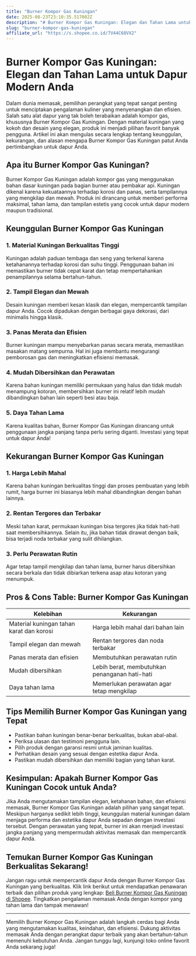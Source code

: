 ```yaml
---
title: "Burner Kompor Gas Kuningan"
date: 2025-08-23T23:10:35.517002Z
description: "# Burner Kompor Gas Kuningan: Elegan dan Tahan Lama untuk Dapur Modern Anda..."
slug: "burner-kompor-gas-kuningan"
affiliate_url: "https://s.shopee.co.id/7V44C68VX2"
---
```

# Burner Kompor Gas Kuningan: Elegan dan Tahan Lama untuk Dapur Modern Anda

Dalam dunia memasak, pemilihan perangkat yang tepat sangat penting untuk menciptakan pengalaman kuliner yang menyenangkan dan efisien. Salah satu alat dapur yang tak boleh terabaikan adalah kompor gas, khususnya Burner Kompor Gas Kuningan. Dengan material kuningan yang kokoh dan desain yang elegan, produk ini menjadi pilihan favorit banyak pengguna. Artikel ini akan mengulas secara lengkap tentang keunggulan, kekurangan, dan alasan mengapa Burner Kompor Gas Kuningan patut Anda pertimbangkan untuk dapur Anda.

## Apa itu Burner Kompor Gas Kuningan?

Burner Kompor Gas Kuningan adalah kompor gas yang menggunakan bahan dasar kuningan pada bagian burner atau pembakar api. Kuningan dikenal karena kekuataannya terhadap korosi dan panas, serta tampilannya yang mengkilap dan mewah. Produk ini dirancang untuk memberi performa maksimal, tahan lama, dan tampilan estetis yang cocok untuk dapur modern maupun tradisional.

## Keunggulan Burner Kompor Gas Kuningan

### 1. Material Kuningan Berkualitas Tinggi
Kuningan adalah paduan tembaga dan seng yang terkenal karena ketahanannya terhadap korosi dan suhu tinggi. Penggunaan bahan ini memastikan burner tidak cepat karat dan tetap mempertahankan penampilannya selama bertahun-tahun.

### 2. Tampil Elegan dan Mewah
Desain kuningan memberi kesan klasik dan elegan, mempercantik tampilan dapur Anda. Cocok dipadukan dengan berbagai gaya dekorasi, dari minimalis hingga klasik.

### 3. Panas Merata dan Efisien
Burner kuningan mampu menyebarkan panas secara merata, memastikan masakan matang sempurna. Hal ini juga membantu mengurangi pemborosan gas dan meningkatkan efisiensi memasak.

### 4. Mudah Dibersihkan dan Perawatan
Karena bahan kuningan memiliki permukaan yang halus dan tidak mudah menampung kotoran, membersihkan burner ini relatif lebih mudah dibandingkan bahan lain seperti besi atau baja.

### 5. Daya Tahan Lama
Karena kualitas bahan, Burner Kompor Gas Kuningan dirancang untuk penggunaan jangka panjang tanpa perlu sering diganti. Investasi yang tepat untuk dapur Anda!

## Kekurangan Burner Kompor Gas Kuningan

### 1. Harga Lebih Mahal
Karena bahan kuningan berkualitas tinggi dan proses pembuatan yang lebih rumit, harga burner ini biasanya lebih mahal dibandingkan dengan bahan lainnya.

### 2. Rentan Tergores dan Terbakar
Meski tahan karat, permukaan kuningan bisa tergores jika tidak hati-hati saat membersihkannya. Selain itu, jika bahan tidak dirawat dengan baik, bisa terjadi noda terbakar yang sulit dihilangkan.

### 3. Perlu Perawatan Rutin
Agar tetap tampil mengkilap dan tahan lama, burner harus dibersihkan secara berkala dan tidak dibiarkan terkena asap atau kotoran yang menumpuk.

## Pros & Cons Table: Burner Kompor Gas Kuningan

| Kelebihan                                   | Kekurangan                                       |
|----------------------------------------------|--------------------------------------------------|
| Material kuningan tahan karat dan korosi   | Harga lebih mahal dari bahan lain               |
| Tampil elegan dan mewah                     | Rentan tergores dan noda terbakar               |
| Panas merata dan efisien                     | Membutuhkan perawatan rutin                     |
| Mudah dibersihkan                           | Lebih berat, membutuhkan penanganan hati-hati |
| Daya tahan lama                            | Memerlukan perawatan agar tetap mengkilap     |

## Tips Memilih Burner Kompor Gas Kuningan yang Tepat

- Pastikan bahan kuningan benar-benar berkualitas, bukan abal-abal.
- Periksa ulasan dan testimoni pengguna lain.
- Pilih produk dengan garansi resmi untuk jaminan kualitas.
- Perhatikan desain yang sesuai dengan estetika dapur Anda.
- Pastikan mudah dibersihkan dan memiliki bagian yang tahan karat.

## Kesimpulan: Apakah Burner Kompor Gas Kuningan Cocok untuk Anda?

Jika Anda mengutamakan tampilan elegan, ketahanan bahan, dan efisiensi memasak, Burner Kompor Gas Kuningan adalah pilihan yang sangat tepat. Meskipun harganya sedikit lebih tinggi, keunggulan material kuningan dalam menjaga performa dan estetika dapur Anda sepadan dengan investasi tersebut. Dengan perawatan yang tepat, burner ini akan menjadi investasi jangka panjang yang mempermudah aktivitas memasak dan mempercantik dapur Anda.

## Temukan Burner Kompor Gas Kuningan Berkualitas Sekarang!

Jangan ragu untuk mempercantik dapur Anda dengan Burner Kompor Gas Kuningan yang berkualitas. Klik link berikut untuk mendapatkan penawaran terbaik dan pilihan produk yang lengkap: [Beli Burner Kompor Gas Kuningan di Shopee](https://s.shopee.co.id/7V44C68VX2). Tingkatkan pengalaman memasak Anda dengan kompor yang tahan lama dan tampak menawan!

---

Memilih Burner Kompor Gas Kuningan adalah langkah cerdas bagi Anda yang mengutamakan kualitas, keindahan, dan efisiensi. Dukung aktivitas memasak Anda dengan perangkat dapur terbaik yang akan bertahun-tahun memenuhi kebutuhan Anda. Jangan tunggu lagi, kunjungi toko online favorit Anda sekarang juga!